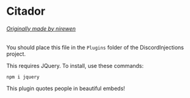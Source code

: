 # Citador
###### [Originally made by nirewen](https://github.com/nirewen/Citador/)

You should place this file in the `Plugins` folder of the DiscordInjections project.

This requires JQuery.
To install, use these commands:

    npm i jquery

This plugin quotes people in beautiful embeds!
